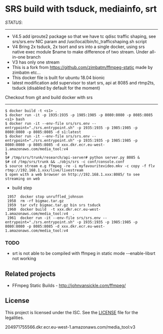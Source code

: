 SRS build with tsduck, mediainfo, srt
===================

*STATUS*:

------------------
 - V4.5 add iproute2 package so that we have tc qdisc traffic shaping, see srs/srs.env NIC param and /usr/local/bin/tc_trafficshaping.sh script
 - V4 Bring 2x tsduck, 2x tsort and srs into a single docker, using srs native exec module $name to make difference of two stream. Under all-in-one branch
 -  V3 has only one stream
 - This is a fork from https://github.com/zimbatm/ffmpeg-static made by zimbatm etc... 
 - This docker file is built for ubuntu 18.04 bionic 
 - latest modification add supervisor to start srs, api at 8085 and rtmp2ts, tsduck (disabled by default for the moment)

 
Checkout from git and build docker with srs

---------------
    $ docker build -t <s1> .
    $ docker run -it -p 1935:1935 -p 1985:1985 -p 8080:8080 -p 8085:8085 <s1> bash 
    $ docker run -it --env-file srs/srs.env --entrypoint="./srs.entrypoint.sh" -p 1935:1935 -p 1985:1985 -p 8080:8080 -p 8085:8085 -d s1:latest 
    $ docker run -it --env-file srs/srs.env --entrypoint="./srs.entrypoint.sh" -p 1935:1935 -p 1985:1985 -p 8080:8080 -p 8085:8085 -d xxx.dkr.ecr.eu-west-1.amazonaws.com/media_tool:v4
    $
    $# /tmp/srs/trunk/research/api-server# python server.py 8085 & 
    $# cd /tmp/srs/trunk && ./objs/srs -c conf/console.conf 
    $ source stream e.g ffmpeg -re -i myfavouritevideo.mkv -c copy -f flv rtmp://192.168.1.xxx/live/livestream  
    $ open with a web browser on http://192.168.1.xxx:8085/ to see streaming on web 

* build step

```
 1957  docker stop unruffled_johnson
 1958  rm -rf bigmac.tar.gz 
 1959  tar cvfz bigmac.tar.gz bin srs tsduck 
 1960  docker build  -t xxx.dkr.ecr.eu-west-1.amazonaws.com/media_tool:v4  .
 1961  docker run -it --env-file srs/srs.env --entrypoint="./srs.entrypoint.sh" -p 1935:1935 -p 1985:1985 -p 8080:8080 -p 8085:8085 -d xxx.dkr.ecr.eu-west-1.amazonaws.com/media_tool:v4
```


### TODO
 * srt is not able to be compiled with ffmpeg in static mode --enable-libsrt not working 

Related projects
----------------
* FFmpeg Static Builds - http://johnvansickle.com/ffmpeg/

License
-------
This project is licensed under the ISC. See the [LICENSE](LICENSE) file for
the legalities.

204971755566.dkr.ecr.eu-west-1.amazonaws.com/media_tool:v3
